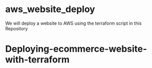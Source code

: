 # aws_website_deploy
We will deploy a website to AWS using the terraform script in this Repository
# Deploying-ecommerce-website-with-terraform
